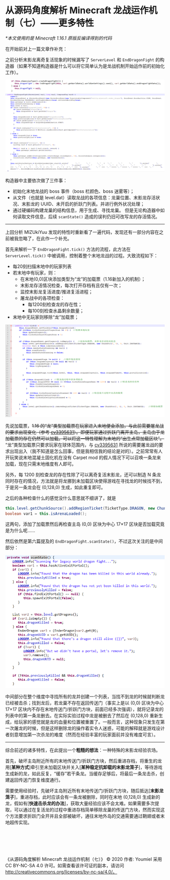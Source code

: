 # 从源码角度解析 Minecraft 龙战运作机制（七）——更多特性

*\*本文使用的是 Minecraft 1.16.1 原版反编译得到的代码*

在开始前对上一篇文章作补充：

之前分析末影龙离奇复活现象的时候漏写了 `ServerLevel` 和 `EndDragonFight` 的构造器（如果不知道构造器是什么可以将它简单认为是龙战机制开始运作前的初始化工作）。

![image1](./img/7/image1.png)
![image2](./img/7/image2.png)

构造器中主要依次做了三件事：

- 初始化末地龙战的 boss 事件（boss 栏颜色、boss 迷雾等）；
- 从文件（也就是 level.dat）读取龙战的各项信息：龙巢位置、末影龙存活状况、末影龙的 UUID、未开启的折跃门列表。并进行例外状况处理；
- 通过硬编码构建龙巢的结构信息，用于生成、寻找龙巢。
但是无论构造器中如何读取文件信息，后续 `scanState()` 造成的误判仍旧可改写龙的存活情况。

---------------------------------------------------------------------------------------------------------------------------------

上回分析 MIZUkiYuu 发现的特性时重新看了一遍代码，发现还有一部分内容在之前被我忽略了，在此作一个补充。

首先来解析一下 `EndDragonFight.tick()` 方法的流程，此方法在 `ServerLevel.tick()` 中被调用，控制着整个末地龙战的过程。大致流程如下：
-	每20刻扫描末地中的玩家列表
-	若末地中有玩家，则：
    -	在末地(0,0)区块添加类型为“龙”的加载票（1.16新加入的机制）；
    -	末影龙存活情况检查，每次打开存档有且仅有一次；
    -	监控末影龙复活进度/推进复活进程；
    -	屠龙战中的各项检查：
        -	每1200刻检查龙的存在性；
        -	每100刻检查水晶剩余数量；
-	末地中无玩家则移除“龙”加载票；

![image3](./img/7/image3.png)
 
先说加载票，~~1.16 的“龙”类型加载票在玩家进入末地便会添加，与此前需要屠龙战的要求出现变化（参考 [cv3395631](https://www.bilibili.com/read/cv3395631)）。即便玩家通过折跃门离开主岛，主岛由于龙加载票的存在仍然可以加载。可以将这一特性理解为末地的“出生点常加载区块”。~~    “龙”类型加载票只要求玩家在球体范围内，与 [cv3395631](https://www.bilibili.com/read/cv3395631) 所说的需要屠龙战的要求出现出入（我不知道是怎么回事，但是我相信我的结论是对的）。之前常常有人开玩笑说末地混凝土固化机在没有 Carpet mod 的假人情况下可以召唤一条龙来加载，现在只需末地维度有人即可。

另外，每 1200 刻检查龙的存在性除了可以离奇复活末影龙，还可以制造 N 条龙同时存在的情况，方法就是将龙挪到未加载区块使得游戏在寻找龙的时候找不到，于是另一条龙会在 (0,128,0) 生成，如此重复即可。

之后的各种检查什么的感觉没什么意思就不细讲了，就是

```java
this.level.getChunkSource().addRegionTicket(TicketType.DRAGON, new ChunkPos(0, 0), 9, Unit.INSTANCE);
boolean var1 = this.isArenaLoaded();
```

这两句，添加了加载票然后再检查主岛 (0,0) 区块为中心 17×17 区块是否加载究竟是为什么呢……

然后依然是第六篇提及的 `EndDragonFight.scanState()`，不过这次关注的是中间部分：

![image4](./img/7/image4.png)

中间部分在整个维度中寻找所有的龙并创建一个列表，当找不到龙的时候就判断龙已经被击杀；找到龙后，若龙巢不存在返回传送门（事实上是以 (0,0) 区块为中心 17×17 区块内不存在末地传送门/折跃门方块，前面已经多次强调），就将记录龙的列表中的第一条龙删去。在实际实验过程中龙是被删去了然后在 (0,128,0) 重新生成，给玩家的感觉就是龙的血量和位置被重置了。一般而言，这种现象只发生在第一次屠龙的时候，但是这样删除龙的操作着实令人迷惑，可能的解释就是游戏设计者刻意增加第一次杀龙的难度（然而在经验丰富的玩家面前并没有难度可言）。

-----

综合前述的诸多特性，在此提出一个**粗糙的想法**：一种特殊的末影龙经验农场。

首先，破坏主岛附近所有的末地传送门/折跃门方块，然后重进存档，将重生的龙用[**某种方式**]牵引至未加载区块并关入[**某种稳定抗卸载的末影龙笼子**]，等待游戏生成新的龙，如此反复，“缓存”若干条龙。当缓存足够后，将最后一条龙击杀，创建返回传送门恢复维度通行。

需要使用经验时，先破坏主岛附近所有末地传送门/折跃门方块，随后抵达[**末影龙笼子**]，重进存档，此时应该会有一条龙被删除，同时在末地 (0,128,0) 生成新的龙，假如有[**快速击杀龙的办法**]，获取大量经验应该不会太难。如果需要多次提取，可以通过在复活龙的过程中重进存档简单移除龙巢的传送门方块，然而实现这个方法要求折跃门全开并且全部被破坏，通往末地外岛的交通需要通过鞘翅或者末地超传实现。


<br>
<br>
<br>
<br>

《从源码角度解析 Minecraft 龙战运作机制（七）》 © 2020 作者: Youmiel 采用 CC BY-NC-SA 4.0 许可。如需查看该许可证的副本，请访问 http://creativecommons.org/licenses/by-nc-sa/4.0/。